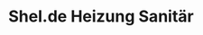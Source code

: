 ---
title: "Shel.de Heizung Sanitär"
url: /ober-ramstadt/shel-de-heizung-sanitaer/
shop: Eisenwaren
---
